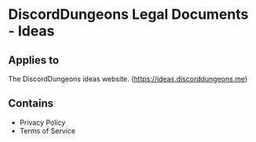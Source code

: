 # DiscordDungeons Legal Documents - Ideas

## Applies to

The DiscordDungeons ideas website. (https://ideas.discorddungeons.me)

## Contains

- Privacy Policy
- Terms of Service